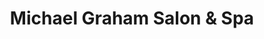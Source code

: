 ---
title: "Michael Graham Salon & Spa"
url: /naperville/michael-graham-salon-and-spa/
shop: hairdresser
---